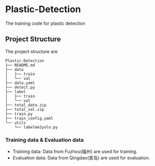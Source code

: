 # Plastic-Detection
The training code for plastic detection

## Project Structure
The project structure are 
```
Plastic-Detection
├── README.md
├── data
│   ├── train
│   └── val
├── data.yaml
├── detect.py
├── label
│   ├── train
│   └── val
├── total_data.zip
├── total_val.zip
├── train.py
├── train_config.yaml
└── utils
    └── labelme2yolo.py
```

### Training data & Evaluation data
- Training data: Data from Fuzhou(福州) are used for training.
- Evaluation data: Data from Qingdao(青岛) are used for evaluation.